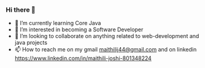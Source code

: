 ### Hi there 👋
- 🌱 I’m currently learning Core Java
- 👀 I’m interested in becoming a Software Developer
- 👯 I’m looking to collaborate on anything related to web-development and java projects
- 📫 How to reach me on my gmail maithilij44@gmail.com and on linkedin https://www.linkedin.com/in/maithili-joshi-801348224
<!--
**MaithileeeJoshi/MaithileeeJoshi** is a ✨ _special_ ✨ repository because its `README.md` (this file) appears on your GitHub profile.

Here are some ideas to get you started:

- 🔭 I’m currently working on ...
- 🌱 I’m currently learning ...
- 👯 I’m looking to collaborate on ...
- 🤔 I’m looking for help with ...
- 💬 Ask me about ...
- 📫 How to reach me: ...
- 😄 Pronouns: ...
- ⚡ Fun fact: ...
-->
